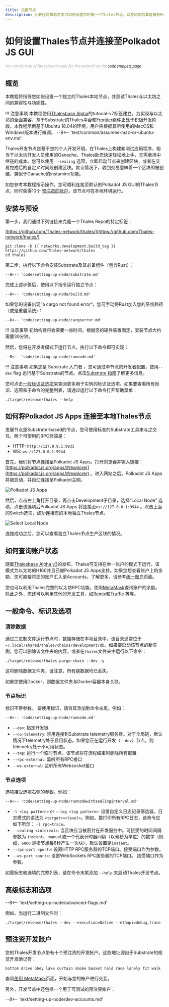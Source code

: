 ```yaml
---
title: 设置节点
description: 此教程将帮助您学习如何设置您的第一个Thales节点，以及如何将其连接到Polkadot JS GUI并加以控制。
---
```


# 如何设置Thales节点并连接至Polkadot JS GUI

<style>.caption { font-family: Open Sans, sans-serif; font-size: 0.9em; color: rgba(170, 170, 170, 1); font-style: italic; letter-spacing: 0px; position: relative;}</style><div class='caption'>You can find all of the relevant code for this tutorial on the <a href="{{ config.site_url }}resources/code-snippets/">code snippets page</a></div>

## 概览

本教程将指导您如何设置一个独立的Thales本地节点，并测试Thales与以太坊之间的兼容性与功能性。

!!! 注意事项 
    本教程使用[Thalesbase Alpha](https://github.com/Thales-network/thales)的tutorial-v7标签建立。为实现与以太坊的全面兼容，基于Substrate的Thales平台和[Frontier](https://github.com/paritytech/frontier)组件正处于积极开发阶段。本教程示例基于Ubuntu 18.04的环境，用户需根据其所使用的MacOS和Windows版本进行微调。
    --8<-- 'text/common/assumes-mac-or-ubuntu-env.md'

Thales开发节点是基于您的个人开发环境，在Thales上构建和测试应用程序，相当于以太坊开发人员使用的Ganache。Thales助您快速轻松地上手，无需承担中继链的成本。您可以使用 `--sealing` 选项，立即启动节点来创建区块，或者在交易完成后的自定义时间段创建区块。默认情况下，收到交易意味着一个区块即被创建，类似于Ganache的instamine功能。

如您参考本教程指示操作，您可顺利连接至默认的Polkadot JS GUI的Thales节点，同时获得10个 [预注资的账户](/getting-started/local-node/setting-up-a-node/#pre-funded-development-accounts)，该节点可在本地环境运行。

## 安装与预设  

第一步，我们通过下列链接来克隆一个Thales Repo的特定标签：

[https://github.com/Thales-network/thales/](https://github.com/Thales-network/thales/)

```
git clone -b {{ networks.development.build_tag }} https://github.com/Thales-network/thales
cd thales
```

第二步，执行以下命令安装Substrate及其必备组件（包含Rust）：

```
--8<-- 'code/setting-up-node/substrate.md'
```

完成上述步骤后，使用以下指令运行独立节点：

```
--8<-- 'code/setting-up-node/build.md'
```

如果您的设备出现”a cargo not found error“，您可手动将Rust加入您的系统路径（或是重启系统）：

```
--8<-- 'code/setting-up-node/cargoerror.md'
```

!!! 注意事项
    初始构建将会需要一些时间，根据您的硬件装置而定，安装节点大约需要30分钟。


然后，您将在开发者模式下运行节点，执行以下命令即可实现：

```
--8<-- 'code/setting-up-node/runnode.md'
```

!!! 注意事项
    如果您是 Substrate 入门者 ，您可通过单节点的开发者配置，使用`--dev` flag 运行基于Substrate的节点。点击[Substrate 指南](https://substrate.dev/docs/en/tutorials/create-your-first-substrate-chain/interact)了解更多信息。


您可点击[一般标识及选项](/getting-started/local-node/setting-up-a-node/#common-flags-and-options)来查阅更多用于实例的标识及选项。如果要查看所有标识、选项和子命令的完整列表，请通过运行以下命令打开帮助菜单：

```
./target/release/thales --help
```
## 如何将Polkadot JS Apps 连接至本地Thales节点

发展节点是Substrate-based的节点，您可使用标准的Substrate工具来与之交互。两个可使用的RPC终端是：

 - HTTP: `http://127.0.0.1:9933`
 - WS: `ws://127.0.0.1:9944` 

首先，我们将节点连接至Polkadot JS Apps。打开浏览器并输入链接：[https://polkadot.js.org/apps/#/explorer](https://polkadot.js.org/apps/#/explorer) 。进入网站之后，Polkadot JS Apps将被启动，并自动连接至Polkadot主网。

![Polkadot JS Apps](/images/setting-up-a-node/setting-up-node-5.png)

然后，点击左上角打开目录，再点击Development子目录，选择“Local Node” 选项，点击该选项后Polkadot JS Apps 将连接至`ws://127.0.0.1:9944` 。点击上面的Switch选项，成功连接您的本地独立Thales节点。

![Select Local Node](/images/setting-up-a-node/setting-up-node-6.png)

连接成功之后，您可以查看独立Thales节点生产区块的情况。

## 如何查询账户状态

随着[Thalesbase Alpha v3](https://www.purestake.com/news/thales-network-upgrades-account-structure-to-match-ethereum/)的发布，Thales可支持在单一账户的模式下运行，该模式为以太坊的H160并且已被Polkadot JS Apps支持。如果您想查看账户上的余额，您可直接将您的账户汇入至Accounts。了解更多，请参考[统一账户](/learn/unified-accounts/)页面。

您也可以利用Thales完整的以太坊RPC功能，使用[MetaMask](/getting-started/local-node/using-metamask/)查询账户的余额。除此之外，您还可以利用其他的开发工具，如[Remix](/getting-started/local-node/using-remix/)和[Truffle](/getting-started/local-node/using-truffle/) 等等。

## 一般命令、标识及选项

### 清除数据

通过二进制文件运行节点时，数据存储在本地目录中，该目录通常位于`~/.local/shared/thales/chains/development/db`。如果要启动该节点的新实例，您可以删除该文件夹的内容，或者在`thales`文件夹中运行以下命令：

```
./target/release/thales purge-chain --dev -y
```

这将删除数据文件夹，请注意，所有链数据均已丢失。

如果您使用Docker，则数据文件夹与Docker容器本身关联。
### 节点标识

标识不带参数。 要使用标识，请将其添加到命令末尾。例如：

```
--8<-- 'code/setting-up-node/runnode.md'
```

- `--dev`: 指定开发链
- `--no-telemetry`: 禁用连接到Substrate telemetry服务器。对于全局链，默认情况下telemetry处于启用状态。如果您正在运行开发（`--dev`）节点，则telemetry处于不可用状态。
- `--tmp`: 运行一个临时节点，该节点将在流程结束时删除所有配置
- `--rpc-external`: 监听所有RPC接口
- `--ws-external`: 监听所有Websocket接口

### 节点选项

选项接受选项右侧的参数。例如：

```
--8<-- 'code/setting-up-node/runnodewithsealinginterval.md'
```

- `-l <log pattern>` or `--log <log pattern>`: 设置自定义日志记录筛选器。日志模式的语法为 `<target>=<level>`。例如，要打印所有RPC日志，该命令应如下所示： `-l rpc=trace`。
- `--sealing <interval>`: 当区块应当被密封在开发服务中。可接受的时间间隔参数为 `instant`、 `manual`或一个代表计时器间隔（以毫秒为单位）的数字（例如，`6000` 是指节点每6秒产生一次块）。默认设置是`instant`。
- `--rpc-port <port>`: 设置HTTP RPC服务器的TCP端口。接受端口作为参数。
- `--ws-port <port>`: 设置WebSockets RPC服务器的TCP端口。 接受端口作为参数。

如需标志和选项的完整列表，请在命令末尾添加 `--help` 来启动Thales开发节点。

## 高级标志和选项

--8<-- 'text/setting-up-node/advanced-flags.md'

例如，当运行二进制文件时：

```
./target/release/thales --dev --execution=Native --ethapi=debug,trace
```

## 预注资开发账户

您的Thales开发节点带有十个预注资的开发帐户。这些地址源自于Substrate的规范开发助记符：

```
bottom drive obey lake curtain smoke basket hold race lonely fit walk
```

查阅[使用 MetaMask](https://docs.thales.network/getting-started/local-node/using-metamask/)页面，开始与您的帐户进行交互。

另外，开发节点中还包括一个用于可测试的预注资帐户：

--8<-- 'text/setting-up-node/dev-accounts.md'
